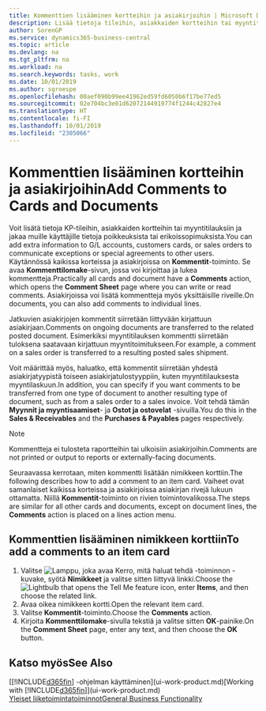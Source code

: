 ```yaml
---
title: Kommenttien lisääminen kortteihin ja asiakirjoihin | Microsoft Docs
description: Lisää tietoja tileihin, asiakkaiden kortteihin tai myyntitilauksiin ja jaa muille käyttäjille tietoja sopimuksista, kuten erikoishinnoista tai toimitustavasta.
author: SorenGP
ms.service: dynamics365-business-central
ms.topic: article
ms.devlang: na
ms.tgt_pltfrm: na
ms.workload: na
ms.search.keywords: tasks, work
ms.date: 10/01/2019
ms.author: sgroespe
ms.openlocfilehash: 00aef090b99ee41962ed59fd6050b6f17be77ed5
ms.sourcegitcommit: 02e704bc3e01d62072144919774f1244c42827e4
ms.translationtype: HT
ms.contentlocale: fi-FI
ms.lasthandoff: 10/01/2019
ms.locfileid: "2305066"
---
```

# <a name="add-comments-to-cards-and-documents"></a><span data-ttu-id="4c2cb-103">Kommenttien lisääminen kortteihin ja asiakirjoihin</span><span class="sxs-lookup"><span data-stu-id="4c2cb-103">Add Comments to Cards and Documents</span></span>
<span data-ttu-id="4c2cb-104">Voit lisätä tietoja KP-tileihin, asiakkaiden kortteihin tai myyntitilauksiin ja jakaa muille käyttäjille tietoja poikkeuksista tai erikoissopimuksista.</span><span class="sxs-lookup"><span data-stu-id="4c2cb-104">You can add extra information to G/L accounts, customers cards, or sales orders to communicate exceptions or special agreements to other users.</span></span>
<span data-ttu-id="4c2cb-105">Käytännössä kaikissa korteissa ja asiakirjoissa on **Kommentit**-toiminto. Se avaa **Kommenttilomake**-sivun, jossa voi kirjoittaa ja lukea kommentteja.</span><span class="sxs-lookup"><span data-stu-id="4c2cb-105">Practically all cards and document have a **Comments** action, which opens the **Comment Sheet** page where you can write or read comments.</span></span> <span data-ttu-id="4c2cb-106">Asiakirjoissa voi lisätä kommentteja myös yksittäisille riveille.</span><span class="sxs-lookup"><span data-stu-id="4c2cb-106">On documents, you can also add comments to individual lines.</span></span>

<span data-ttu-id="4c2cb-107">Jatkuvien asiakirjojen kommentit siirretään liittyvään kirjattuun asiakirjaan.</span><span class="sxs-lookup"><span data-stu-id="4c2cb-107">Comments on ongoing documents are transferred to the related posted document.</span></span> <span data-ttu-id="4c2cb-108">Esimerkiksi myyntitilauksen kommentti siirretään tuloksena saatavaan kirjattuun myyntitoimitukseen.</span><span class="sxs-lookup"><span data-stu-id="4c2cb-108">For example, a comment on a sales order is transferred to a resulting posted sales shipment.</span></span>

<span data-ttu-id="4c2cb-109">Voit määrittää myös, haluatko, että kommentit siirretään yhdestä asiakirjatyypistä toiseen asiakirjatulostyyppiin, kuten myyntitilauksesta myyntilaskuun.</span><span class="sxs-lookup"><span data-stu-id="4c2cb-109">In addition, you can specify if you want comments to be transferred from one type of document to another resulting type of document, such as from a sales order to a sales invoice.</span></span> <span data-ttu-id="4c2cb-110">Voit tehdä tämän **Myynnit ja myyntisaamiset**- ja **Ostot ja ostovelat** -sivuilla.</span><span class="sxs-lookup"><span data-stu-id="4c2cb-110">You do this in the **Sales & Receivables** and the **Purchases & Payables** pages respectively.</span></span>

> [!NOTE]
> <span data-ttu-id="4c2cb-111">Kommentteja ei tulosteta raportteihin tai ulkoisiin asiakirjoihin.</span><span class="sxs-lookup"><span data-stu-id="4c2cb-111">Comments are not printed or output to reports or externally-facing documents.</span></span>

<span data-ttu-id="4c2cb-112">Seuraavassa kerrotaan, miten kommentti lisätään nimikkeen korttiin.</span><span class="sxs-lookup"><span data-stu-id="4c2cb-112">The following describes how to add a comment to an item card.</span></span> <span data-ttu-id="4c2cb-113">Vaiheet ovat samanlaiset kaikissa korteissa ja asiakirjoissa asiakirjan rivejä lukuun ottamatta. Niillä **Kommentit**-toiminto on rivien toimintovalikossa.</span><span class="sxs-lookup"><span data-stu-id="4c2cb-113">The steps are similar for all other cards and documents, except on document lines, the **Comments** action is placed on a lines action menu.</span></span>

## <a name="to-add-a-comments-to-an-item-card"></a><span data-ttu-id="4c2cb-114">Kommenttien lisääminen nimikkeen korttiin</span><span class="sxs-lookup"><span data-stu-id="4c2cb-114">To add a comments to an item card</span></span>
1. <span data-ttu-id="4c2cb-115">Valitse ![Lamppu, joka avaa Kerro, mitä haluat tehdä -toiminnon](media/ui-search/search_small.png "Kerro, mitä haluat tehdä") -kuvake, syötä **Nimikkeet** ja valitse sitten liittyvä linkki.</span><span class="sxs-lookup"><span data-stu-id="4c2cb-115">Choose the ![Lightbulb that opens the Tell Me feature](media/ui-search/search_small.png "Tell me what you want to do") icon, enter **Items**, and then choose the related link.</span></span>
2. <span data-ttu-id="4c2cb-116">Avaa oikea nimikkeen kortti.</span><span class="sxs-lookup"><span data-stu-id="4c2cb-116">Open the relevant item card.</span></span>
3. <span data-ttu-id="4c2cb-117">Valitse **Kommentit**-toiminto.</span><span class="sxs-lookup"><span data-stu-id="4c2cb-117">Choose the **Comments** action.</span></span>
4. <span data-ttu-id="4c2cb-118">Kirjoita **Kommenttilomake**-sivulla tekstiä ja valitse sitten **OK**-painike.</span><span class="sxs-lookup"><span data-stu-id="4c2cb-118">On the **Comment Sheet** page, enter any text, and then choose the **OK** button.</span></span>

## <a name="see-also"></a><span data-ttu-id="4c2cb-119">Katso myös</span><span class="sxs-lookup"><span data-stu-id="4c2cb-119">See Also</span></span>
<span data-ttu-id="4c2cb-120">[[!INCLUDE[d365fin](includes/d365fin_md.md)] -ohjelman käyttäminen](ui-work-product.md)</span><span class="sxs-lookup"><span data-stu-id="4c2cb-120">[Working with [!INCLUDE[d365fin](includes/d365fin_md.md)]](ui-work-product.md)</span></span>  
[<span data-ttu-id="4c2cb-121">Yleiset liiketoimintatoiminnot</span><span class="sxs-lookup"><span data-stu-id="4c2cb-121">General Business Functionality</span></span>](ui-across-business-areas.md)
